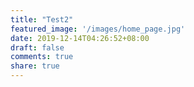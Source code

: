 ```yaml
---
title: "Test2"
featured_image: '/images/home_page.jpg'
date: 2019-12-14T04:26:52+08:00
draft: false
comments: true
share: true  
---
```



